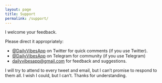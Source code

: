```yaml
---
layout: page
title: Support
permalink: /support/
---
```

I welcome your feedback. 

Please direct it appropriately:

- [@DailyVibesApp](https://twitter.com/@dailyvibesapp) on Twitter for quick comments (if you use Twitter).
- [@DailyVibesApp](http://telegram.me/dailyvibesapp) on Telegram for community (if you use Telegram)
- [dailyvibesapp@gmail.com](mailto:dailyvibesapp@gmail.com) for feedback and suggestions.

I will try to attend to every tweet and email, but I can’t promise to respond to them all. I wish I could, but I can’t. Thanks for understanding.